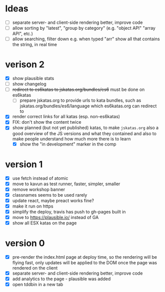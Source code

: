 # Ideas

- [ ] separate server- and client-side rendering better, improve code
- [ ] allow sorting by "latest", "group by category" (e.g. "object API" "array API", etc.)
- [ ] allow searching, filter down e.g. when typed "arr" show all that contains the string, in real time

# verison 2
- [x] show plausible stats
- [ ] show changelog
- [ ] ~~redirect to es6katas to jskatas.org/bundles/es6~~ must be done on es6katas
  - [ ] prepare jskatas.org to provide urls to kata bundles, such as jskatas.org/bundles/es6/language which es6katas.org
        can redirect to
- [x] render correct links for all katas (esp. non-es6katas)
- [x] FIX: don't show the content twice
- [x] show planned (but not yet published) katas, to make `jskatas.org` also a good overview of the JS versions and what they contained
      and also to make people understand how much more there is to learn
  - [x] show the "in development" marker in the <Kata> comp

# version 1
- [x] use fetch instead of atomic
- [x] move to kavun as test runner, faster, simpler, smaller
- [x] remove workshop banner
- [x] classnames seems to be used rarely
- [x] update react, maybe preact works fine?
- [x] make it run on https
- [x] simplify the deploy, travis has push to gh-pages built in
- [x] move to https://plausible.io/ instead of GA
- [x] show all ESX katas on the page

# version 0 
- [x] pre-render the index.html page at deploy time, so the rendering will be flying fast, only updates 
      will be applied to the DOM once the page was rendered on the client
- [x] separate server- and client-side rendering better, improve code
- [x] add analytics to the page - plausible was added
- [x] open tddbin in a new tab
